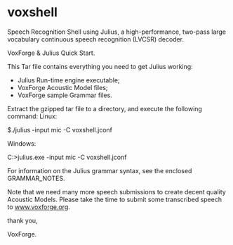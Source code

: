 # voxshell
Speech Recognition Shell using Julius, a high-performance, two-pass large 
vocabulary continuous speech recognition (LVCSR) decoder.

VoxForge & Julius Quick Start.

This Tar file contains everything you need to get Julius working:
 * Julius Run-time engine executable;
 * VoxForge Acoustic Model files;
 * VoxForge sample Grammar files.

Extract the gzipped tar file to a directory, and execute the following command:
Linux:
 
  $./julius -input mic -C voxshell.jconf

Windows:

  C:>julius.exe -input mic -C voxshell.jconf

For information on the Julius grammar syntax, see the enclosed GRAMMAR_NOTES.

Note that we need many more speech submissions to create decent quality Acoustic 
Models.  Please take the time to submit some transcribed speech to www.voxforge.org.

thank you,

VoxForge.
